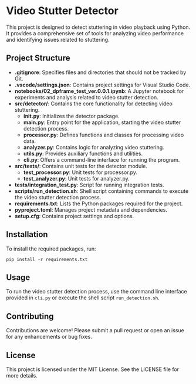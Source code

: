 # Video Stutter Detector

This project is designed to detect stuttering in video playback using Python. It provides a comprehensive set of tools for analyzing video performance and identifying issues related to stuttering.

## Project Structure

- **.gitignore**: Specifies files and directories that should not be tracked by Git.
- **.vscode/settings.json**: Contains project settings for Visual Studio Code.
- **notebooks/02_dpframe_test_ver.0.0.1.ipynb**: A Jupyter notebook for experiments and analysis related to video stutter detection.
- **src/detector/**: Contains the core functionality for detecting video stuttering.
  - **__init__.py**: Initializes the detector package.
  - **main.py**: Entry point for the application, starting the video stutter detection process.
  - **processor.py**: Defines functions and classes for processing video data.
  - **analyzer.py**: Contains logic for analyzing video stuttering.
  - **utils.py**: Provides auxiliary functions and utilities.
  - **cli.py**: Offers a command-line interface for running the program.
- **src/tests/**: Contains unit tests for the detector module.
  - **test_processor.py**: Unit tests for processor.py.
  - **test_analyzer.py**: Unit tests for analyzer.py.
- **tests/integration_test.py**: Script for running integration tests.
- **scripts/run_detection.sh**: Shell script containing commands to execute the video stutter detection process.
- **requirements.txt**: Lists the Python packages required for the project.
- **pyproject.toml**: Manages project metadata and dependencies.
- **setup.cfg**: Contains project settings and options.

## Installation

To install the required packages, run:

```
pip install -r requirements.txt
```

## Usage

To run the video stutter detection process, use the command line interface provided in `cli.py` or execute the shell script `run_detection.sh`.

## Contributing

Contributions are welcome! Please submit a pull request or open an issue for any enhancements or bug fixes.

## License

This project is licensed under the MIT License. See the LICENSE file for more details.